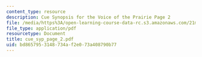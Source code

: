 ```yaml
---
content_type: resource
description: Cue Synopsis for the Voice of the Prairie Page 2
file: /media/https%3A/open-learning-course-data-rc.s3.amazonaws.com/21m-734-lighting-design-for-the-theatre-fall-2003/bd8657953148734af2e073a408790b77_cue_syp_page_2.pdf
file_type: application/pdf
resourcetype: Document
title: cue_syp_page_2.pdf
uid: bd865795-3148-734a-f2e0-73a408790b77
---
```

